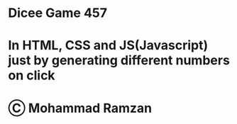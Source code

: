 # Dicee Game 457

# In HTML, CSS and JS(Javascript)  just by generating different numbers on click

# Ⓒ Mohammad Ramzan
